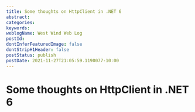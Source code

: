 ```yaml
---
title: Some thoughts on HttpClient in .NET 6
abstract: 
categories: 
keywords: 
weblogName: West Wind Web Log
postId: 
dontInferFeaturedImage: false
dontStripH1Header: false
postStatus: publish
postDate: 2021-11-27T21:05:59.1190077-10:00
---
```

# Some thoughts on HttpClient in .NET 6